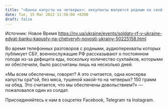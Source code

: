 ```yaml
---
title: "«Банка капусты на четверых»: оккупанты жалуются родным на свой рацион в Украине — аудиоперехват"
date: Tue, 15 Mar 2022 11:58:00 +0200
draft: false
---
```

Источник: Новое Время https://nv.ua/ukraine/events/soldaty-rf-v-ukraine-edyat-banku-kapusty-na-chetveryh-novosti-ukrainy-50225158.html


Во время телефонных разговоров с родными, аудиоперехваты которых публикует СБУ, военнослужащие РФ рассказывают о постоянном голоде из-за дефицита еды, поскольку количество сухпайков, которыми их обеспечили, было рассчитаны лишь на несколько дней.

«Мы всем обеспечены, говорят? А это считается, одна консерва капусты сра*ой, без мяса, тушеной какой-то на четверых? 150 грамм на обед. Это считается, что мы обеспечены довольствием?» — пожаловался один из солдат.

Присоединяйтесь к нам в соцсетях Facebook, Telegram та Instagram.
